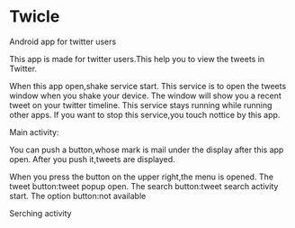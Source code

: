 # Twicle
Android app for twitter users

This app is made for twitter users.This help you to view the tweets in Twitter.

When this app open,shake service start.
This service is to open the tweets window when you shake your device.
The window will show you a recent tweet on your twitter timeline.
This service stays running while running other apps.
If you want to stop this service,you touch nottice by this app.

Main activity:

You can push a button,whose mark is mail under the display after this app open.
After you push it,tweets are displayed.

When you press the button on the upper right,the menu is opened.
The tweet button:tweet popup open.
The search button:tweet search activity start.
The option button:not available

Serching activity
